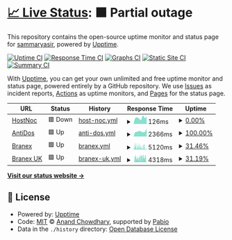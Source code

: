 # [📈 Live Status](https://demo.upptime.js.org): <!--live status--> **🟧 Partial outage**

This repository contains the open-source uptime monitor and status page for [sammaryasir](https://demo.upptime.js.org), powered by [Upptime](https://github.com/upptime/upptime).

[![Uptime CI](https://github.com/sammaryasir/host/workflows/Uptime%20CI/badge.svg)](https://github.com/sammaryasir/host/actions?query=workflow%3A%22Uptime+CI%22)
[![Response Time CI](https://github.com/sammaryasir/host/workflows/Response%20Time%20CI/badge.svg)](https://github.com/sammaryasir/host/actions?query=workflow%3A%22Response+Time+CI%22)
[![Graphs CI](https://github.com/sammaryasir/host/workflows/Graphs%20CI/badge.svg)](https://github.com/sammaryasir/host/actions?query=workflow%3A%22Graphs+CI%22)
[![Static Site CI](https://github.com/sammaryasir/host/workflows/Static%20Site%20CI/badge.svg)](https://github.com/sammaryasir/host/actions?query=workflow%3A%22Static+Site+CI%22)
[![Summary CI](https://github.com/sammaryasir/host/workflows/Summary%20CI/badge.svg)](https://github.com/sammaryasir/host/actions?query=workflow%3A%22Summary+CI%22)

With [Upptime](https://upptime.js.org), you can get your own unlimited and free uptime monitor and status page, powered entirely by a GitHub repository. We use [Issues](https://github.com/sammaryasir/host/issues) as incident reports, [Actions](https://github.com/sammaryasir/host/actions) as uptime monitors, and [Pages](https://demo.upptime.js.org) for the status page.

<!--start: status pages-->
<!-- This summary is generated by Upptime (https://github.com/upptime/upptime) -->
<!-- Do not edit this manually, your changes will be overwritten -->
<!-- prettier-ignore -->
| URL | Status | History | Response Time | Uptime |
| --- | ------ | ------- | ------------- | ------ |
| <img alt="" src="https://icons.duckduckgo.com/ip3/www.hostnoc.com.ico" height="13"> [HostNoc](https://www.hostnoc.com) | 🟥 Down | [host-noc.yml](https://github.com/sammaryasir/host/commits/HEAD/history/host-noc.yml) | <details><summary><img alt="Response time graph" src="./graphs/host-noc/response-time-week.png" height="20"> 126ms</summary><br><a href="https://demo.upptime.js.org/history/host-noc"><img alt="Response time 2640" src="https://img.shields.io/endpoint?url=https%3A%2F%2Fraw.githubusercontent.com%2Fsammaryasir%2Fhost%2FHEAD%2Fapi%2Fhost-noc%2Fresponse-time.json"></a><br><a href="https://demo.upptime.js.org/history/host-noc"><img alt="24-hour response time 155" src="https://img.shields.io/endpoint?url=https%3A%2F%2Fraw.githubusercontent.com%2Fsammaryasir%2Fhost%2FHEAD%2Fapi%2Fhost-noc%2Fresponse-time-day.json"></a><br><a href="https://demo.upptime.js.org/history/host-noc"><img alt="7-day response time 126" src="https://img.shields.io/endpoint?url=https%3A%2F%2Fraw.githubusercontent.com%2Fsammaryasir%2Fhost%2FHEAD%2Fapi%2Fhost-noc%2Fresponse-time-week.json"></a><br><a href="https://demo.upptime.js.org/history/host-noc"><img alt="30-day response time 2640" src="https://img.shields.io/endpoint?url=https%3A%2F%2Fraw.githubusercontent.com%2Fsammaryasir%2Fhost%2FHEAD%2Fapi%2Fhost-noc%2Fresponse-time-month.json"></a><br><a href="https://demo.upptime.js.org/history/host-noc"><img alt="1-year response time 2640" src="https://img.shields.io/endpoint?url=https%3A%2F%2Fraw.githubusercontent.com%2Fsammaryasir%2Fhost%2FHEAD%2Fapi%2Fhost-noc%2Fresponse-time-year.json"></a></details> | <details><summary><a href="https://demo.upptime.js.org/history/host-noc">0.00%</a></summary><a href="https://demo.upptime.js.org/history/host-noc"><img alt="All-time uptime 46.85%" src="https://img.shields.io/endpoint?url=https%3A%2F%2Fraw.githubusercontent.com%2Fsammaryasir%2Fhost%2FHEAD%2Fapi%2Fhost-noc%2Fuptime.json"></a><br><a href="https://demo.upptime.js.org/history/host-noc"><img alt="24-hour uptime 0.00%" src="https://img.shields.io/endpoint?url=https%3A%2F%2Fraw.githubusercontent.com%2Fsammaryasir%2Fhost%2FHEAD%2Fapi%2Fhost-noc%2Fuptime-day.json"></a><br><a href="https://demo.upptime.js.org/history/host-noc"><img alt="7-day uptime 0.00%" src="https://img.shields.io/endpoint?url=https%3A%2F%2Fraw.githubusercontent.com%2Fsammaryasir%2Fhost%2FHEAD%2Fapi%2Fhost-noc%2Fuptime-week.json"></a><br><a href="https://demo.upptime.js.org/history/host-noc"><img alt="30-day uptime 46.85%" src="https://img.shields.io/endpoint?url=https%3A%2F%2Fraw.githubusercontent.com%2Fsammaryasir%2Fhost%2FHEAD%2Fapi%2Fhost-noc%2Fuptime-month.json"></a><br><a href="https://demo.upptime.js.org/history/host-noc"><img alt="1-year uptime 46.85%" src="https://img.shields.io/endpoint?url=https%3A%2F%2Fraw.githubusercontent.com%2Fsammaryasir%2Fhost%2FHEAD%2Fapi%2Fhost-noc%2Fuptime-year.json"></a></details>
| <img alt="" src="https://icons.duckduckgo.com/ip3/www.antidos.com.ico" height="13"> [AntiDos](https://www.antidos.com) | 🟩 Up | [anti-dos.yml](https://github.com/sammaryasir/host/commits/HEAD/history/anti-dos.yml) | <details><summary><img alt="Response time graph" src="./graphs/anti-dos/response-time-week.png" height="20"> 2366ms</summary><br><a href="https://demo.upptime.js.org/history/anti-dos"><img alt="Response time 2411" src="https://img.shields.io/endpoint?url=https%3A%2F%2Fraw.githubusercontent.com%2Fsammaryasir%2Fhost%2FHEAD%2Fapi%2Fanti-dos%2Fresponse-time.json"></a><br><a href="https://demo.upptime.js.org/history/anti-dos"><img alt="24-hour response time 3624" src="https://img.shields.io/endpoint?url=https%3A%2F%2Fraw.githubusercontent.com%2Fsammaryasir%2Fhost%2FHEAD%2Fapi%2Fanti-dos%2Fresponse-time-day.json"></a><br><a href="https://demo.upptime.js.org/history/anti-dos"><img alt="7-day response time 2366" src="https://img.shields.io/endpoint?url=https%3A%2F%2Fraw.githubusercontent.com%2Fsammaryasir%2Fhost%2FHEAD%2Fapi%2Fanti-dos%2Fresponse-time-week.json"></a><br><a href="https://demo.upptime.js.org/history/anti-dos"><img alt="30-day response time 2411" src="https://img.shields.io/endpoint?url=https%3A%2F%2Fraw.githubusercontent.com%2Fsammaryasir%2Fhost%2FHEAD%2Fapi%2Fanti-dos%2Fresponse-time-month.json"></a><br><a href="https://demo.upptime.js.org/history/anti-dos"><img alt="1-year response time 2411" src="https://img.shields.io/endpoint?url=https%3A%2F%2Fraw.githubusercontent.com%2Fsammaryasir%2Fhost%2FHEAD%2Fapi%2Fanti-dos%2Fresponse-time-year.json"></a></details> | <details><summary><a href="https://demo.upptime.js.org/history/anti-dos">100.00%</a></summary><a href="https://demo.upptime.js.org/history/anti-dos"><img alt="All-time uptime 100.00%" src="https://img.shields.io/endpoint?url=https%3A%2F%2Fraw.githubusercontent.com%2Fsammaryasir%2Fhost%2FHEAD%2Fapi%2Fanti-dos%2Fuptime.json"></a><br><a href="https://demo.upptime.js.org/history/anti-dos"><img alt="24-hour uptime 100.00%" src="https://img.shields.io/endpoint?url=https%3A%2F%2Fraw.githubusercontent.com%2Fsammaryasir%2Fhost%2FHEAD%2Fapi%2Fanti-dos%2Fuptime-day.json"></a><br><a href="https://demo.upptime.js.org/history/anti-dos"><img alt="7-day uptime 100.00%" src="https://img.shields.io/endpoint?url=https%3A%2F%2Fraw.githubusercontent.com%2Fsammaryasir%2Fhost%2FHEAD%2Fapi%2Fanti-dos%2Fuptime-week.json"></a><br><a href="https://demo.upptime.js.org/history/anti-dos"><img alt="30-day uptime 100.00%" src="https://img.shields.io/endpoint?url=https%3A%2F%2Fraw.githubusercontent.com%2Fsammaryasir%2Fhost%2FHEAD%2Fapi%2Fanti-dos%2Fuptime-month.json"></a><br><a href="https://demo.upptime.js.org/history/anti-dos"><img alt="1-year uptime 100.00%" src="https://img.shields.io/endpoint?url=https%3A%2F%2Fraw.githubusercontent.com%2Fsammaryasir%2Fhost%2FHEAD%2Fapi%2Fanti-dos%2Fuptime-year.json"></a></details>
| <img alt="" src="https://icons.duckduckgo.com/ip3/www.branex.com.ico" height="13"> [Branex](https://www.branex.com) | 🟩 Up | [branex.yml](https://github.com/sammaryasir/host/commits/HEAD/history/branex.yml) | <details><summary><img alt="Response time graph" src="./graphs/branex/response-time-week.png" height="20"> 5120ms</summary><br><a href="https://demo.upptime.js.org/history/branex"><img alt="Response time 3828" src="https://img.shields.io/endpoint?url=https%3A%2F%2Fraw.githubusercontent.com%2Fsammaryasir%2Fhost%2FHEAD%2Fapi%2Fbranex%2Fresponse-time.json"></a><br><a href="https://demo.upptime.js.org/history/branex"><img alt="24-hour response time 2077" src="https://img.shields.io/endpoint?url=https%3A%2F%2Fraw.githubusercontent.com%2Fsammaryasir%2Fhost%2FHEAD%2Fapi%2Fbranex%2Fresponse-time-day.json"></a><br><a href="https://demo.upptime.js.org/history/branex"><img alt="7-day response time 5120" src="https://img.shields.io/endpoint?url=https%3A%2F%2Fraw.githubusercontent.com%2Fsammaryasir%2Fhost%2FHEAD%2Fapi%2Fbranex%2Fresponse-time-week.json"></a><br><a href="https://demo.upptime.js.org/history/branex"><img alt="30-day response time 3828" src="https://img.shields.io/endpoint?url=https%3A%2F%2Fraw.githubusercontent.com%2Fsammaryasir%2Fhost%2FHEAD%2Fapi%2Fbranex%2Fresponse-time-month.json"></a><br><a href="https://demo.upptime.js.org/history/branex"><img alt="1-year response time 3828" src="https://img.shields.io/endpoint?url=https%3A%2F%2Fraw.githubusercontent.com%2Fsammaryasir%2Fhost%2FHEAD%2Fapi%2Fbranex%2Fresponse-time-year.json"></a></details> | <details><summary><a href="https://demo.upptime.js.org/history/branex">31.46%</a></summary><a href="https://demo.upptime.js.org/history/branex"><img alt="All-time uptime 84.10%" src="https://img.shields.io/endpoint?url=https%3A%2F%2Fraw.githubusercontent.com%2Fsammaryasir%2Fhost%2FHEAD%2Fapi%2Fbranex%2Fuptime.json"></a><br><a href="https://demo.upptime.js.org/history/branex"><img alt="24-hour uptime 49.30%" src="https://img.shields.io/endpoint?url=https%3A%2F%2Fraw.githubusercontent.com%2Fsammaryasir%2Fhost%2FHEAD%2Fapi%2Fbranex%2Fuptime-day.json"></a><br><a href="https://demo.upptime.js.org/history/branex"><img alt="7-day uptime 31.46%" src="https://img.shields.io/endpoint?url=https%3A%2F%2Fraw.githubusercontent.com%2Fsammaryasir%2Fhost%2FHEAD%2Fapi%2Fbranex%2Fuptime-week.json"></a><br><a href="https://demo.upptime.js.org/history/branex"><img alt="30-day uptime 84.10%" src="https://img.shields.io/endpoint?url=https%3A%2F%2Fraw.githubusercontent.com%2Fsammaryasir%2Fhost%2FHEAD%2Fapi%2Fbranex%2Fuptime-month.json"></a><br><a href="https://demo.upptime.js.org/history/branex"><img alt="1-year uptime 84.10%" src="https://img.shields.io/endpoint?url=https%3A%2F%2Fraw.githubusercontent.com%2Fsammaryasir%2Fhost%2FHEAD%2Fapi%2Fbranex%2Fuptime-year.json"></a></details>
| <img alt="" src="https://icons.duckduckgo.com/ip3/www.branex.co.uk.ico" height="13"> [Branex UK](https://www.branex.co.uk) | 🟩 Up | [branex-uk.yml](https://github.com/sammaryasir/host/commits/HEAD/history/branex-uk.yml) | <details><summary><img alt="Response time graph" src="./graphs/branex-uk/response-time-week.png" height="20"> 4318ms</summary><br><a href="https://demo.upptime.js.org/history/branex-uk"><img alt="Response time 3206" src="https://img.shields.io/endpoint?url=https%3A%2F%2Fraw.githubusercontent.com%2Fsammaryasir%2Fhost%2FHEAD%2Fapi%2Fbranex-uk%2Fresponse-time.json"></a><br><a href="https://demo.upptime.js.org/history/branex-uk"><img alt="24-hour response time 2372" src="https://img.shields.io/endpoint?url=https%3A%2F%2Fraw.githubusercontent.com%2Fsammaryasir%2Fhost%2FHEAD%2Fapi%2Fbranex-uk%2Fresponse-time-day.json"></a><br><a href="https://demo.upptime.js.org/history/branex-uk"><img alt="7-day response time 4318" src="https://img.shields.io/endpoint?url=https%3A%2F%2Fraw.githubusercontent.com%2Fsammaryasir%2Fhost%2FHEAD%2Fapi%2Fbranex-uk%2Fresponse-time-week.json"></a><br><a href="https://demo.upptime.js.org/history/branex-uk"><img alt="30-day response time 3206" src="https://img.shields.io/endpoint?url=https%3A%2F%2Fraw.githubusercontent.com%2Fsammaryasir%2Fhost%2FHEAD%2Fapi%2Fbranex-uk%2Fresponse-time-month.json"></a><br><a href="https://demo.upptime.js.org/history/branex-uk"><img alt="1-year response time 3206" src="https://img.shields.io/endpoint?url=https%3A%2F%2Fraw.githubusercontent.com%2Fsammaryasir%2Fhost%2FHEAD%2Fapi%2Fbranex-uk%2Fresponse-time-year.json"></a></details> | <details><summary><a href="https://demo.upptime.js.org/history/branex-uk">31.19%</a></summary><a href="https://demo.upptime.js.org/history/branex-uk"><img alt="All-time uptime 84.04%" src="https://img.shields.io/endpoint?url=https%3A%2F%2Fraw.githubusercontent.com%2Fsammaryasir%2Fhost%2FHEAD%2Fapi%2Fbranex-uk%2Fuptime.json"></a><br><a href="https://demo.upptime.js.org/history/branex-uk"><img alt="24-hour uptime 25.06%" src="https://img.shields.io/endpoint?url=https%3A%2F%2Fraw.githubusercontent.com%2Fsammaryasir%2Fhost%2FHEAD%2Fapi%2Fbranex-uk%2Fuptime-day.json"></a><br><a href="https://demo.upptime.js.org/history/branex-uk"><img alt="7-day uptime 31.19%" src="https://img.shields.io/endpoint?url=https%3A%2F%2Fraw.githubusercontent.com%2Fsammaryasir%2Fhost%2FHEAD%2Fapi%2Fbranex-uk%2Fuptime-week.json"></a><br><a href="https://demo.upptime.js.org/history/branex-uk"><img alt="30-day uptime 84.04%" src="https://img.shields.io/endpoint?url=https%3A%2F%2Fraw.githubusercontent.com%2Fsammaryasir%2Fhost%2FHEAD%2Fapi%2Fbranex-uk%2Fuptime-month.json"></a><br><a href="https://demo.upptime.js.org/history/branex-uk"><img alt="1-year uptime 84.04%" src="https://img.shields.io/endpoint?url=https%3A%2F%2Fraw.githubusercontent.com%2Fsammaryasir%2Fhost%2FHEAD%2Fapi%2Fbranex-uk%2Fuptime-year.json"></a></details>

<!--end: status pages-->

[**Visit our status website →**](https://demo.upptime.js.org)

## 📄 License

- Powered by: [Upptime](https://github.com/upptime/upptime)
- Code: [MIT](./LICENSE) © [Anand Chowdhary](https://anandchowdhary.com), supported by [Pabio](https://pabio.com)
- Data in the `./history` directory: [Open Database License](https://opendatacommons.org/licenses/odbl/1-0/)
